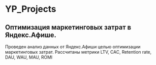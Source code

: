 # YP_Projects
## Оптимизация маркетинговых затрат в Яндекс.Афише.
Проведен анализ данных от Яндекс.Афиши целью оптимизации маркетинговых затрат.
Рассчитаны метрики LTV, CAC, Retention rate, DAU, WAU, MAU, ROMI
